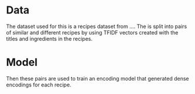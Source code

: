 # Data

The dataset used for this is a recipes dataset from .... The is split into pairs of similar and different recipes by using TFIDF vectors created with the titles and ingredients in the recipes. 

# Model

Then these pairs are used to train an encoding model that generated dense encodings for each recipe.
